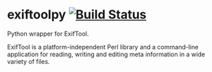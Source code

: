 # exiftoolpy [![Build Status](https://travis-ci.org/alexbruy/exiftoolpy.svg?branch=master)](https://travis-ci.org/alexbruy/exiftoolpy)

Python wrapper for ExifTool.

ExifTool is a platform-independent Perl library and a command-line
application for reading, writing and editing meta information in a wide
variety of files.
